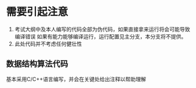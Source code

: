 # 需要引起注意
1. 考试大纲中及本人编写的代码全部为伪代码，如果直接拿来运行将会可能导致编译错误
如果有能力能够编译运行，运行配置见主分支，本分支将不提供。
2. 此处代码并不考虑任何健壮性

## 数据结构算法代码
基本采用C/C++语言编写，并会在关键处给出注释以帮助理解